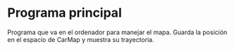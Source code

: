 # Programa principal
Programa que va en el ordenador para manejar el mapa.
Guarda la posición en el espacio de CarMap y muestra su trayectoria.